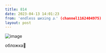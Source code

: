 ```yaml
---
title: 814
date: 2023-04-13 14:01:23
from: 'endless шизing ⍼' (channel1162404975)
layout: post
---
```


![image](photos/photo_37@13-04-2023_14-01-23.jpg)

обложка🤡
